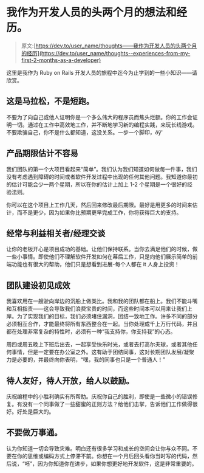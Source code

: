# 我作为开发人员的头两个月的想法和经历。

> 原文:[https://dev.to/user_name/thoughts——我作为开发人员的头两个月的经历](https://dev.to/user_name/thoughts--experiences-from-my-first-2-months-as-a-developer)

这里是我作为 Ruby on Rails 开发人员的旅程中迄今为止学到的一些小知识——请欣赏。

## [](#its-a-marathon-not-a-sprint)**这是马拉松，不是短跑。**

不要为了向自己或他人证明你是一个多么伟大的程序员而焦头烂额。你的工作会证明一切。通过在工作中高效地工作，并不断地学习新的编程实践，来玩长线游戏。不要欺骗自己，你不是什么都知道，这没关系。一步一个脚印，ðÿ'

## [](#product-deadline-estimation-is-not-easy)**产品期限估计不容易**

我们团队的第一个大项目看起来“简单”。我们认为我们知道如何做每一件事，我们没有考虑遇到障碍的时间或者软件开发过程中出现的任何其他问题。我知道你最初的估计可能会少一两个星期，所以在你的估计上加上 1-2 个星期是一个很好的经验法则。

你可以在这个项目上工作几天，然后回来修改最后期限。最好是用更多的时间来估计，而不是更少，因为如果你比预期更早完成工作，你将获得巨大的支持。

## [](#talk-often-to-the-stakeholdersmanager)**经常与利益相关者/经理交谈**

让你的老板开心是项目成功的基础。让他们保持联系。当你去满足他们的时候，做一些小事情。即使他们不理解软件开发如何在幕后工作，只是向他们展示简单的前端功能也有很大的帮助，他们只是想看到进展-每个人都在 it 人身上投资！

## [](#team-building-pays-off-big-dividends)**团队建设初见成效**

我喜欢用在一艘驶向岸边的沉船上做类比。我和我的团队都在船上。我们不能斗嘴和互相指责——这会导致我们浪费宝贵的时间，而这些时间本可以用来让我们上岸。为了实现我们的目标，我们必须堵住漏洞，团结一致地工作。许多不同的部分必须相互合作，才能最终将所有东西整合在一起。当你处理成千上万行代码，并且都在处理非常复杂的特性时，必须有一种“我支持你，你支持我”的心态。

周四或周五晚上下班后出去，一起享受快乐时光，或者去打高尔夫球，或者其他任何事情，但是一定要在办公室之外。这有助于团结同事，这对长期团队发展/凝聚力是必要的，并最终向你表明，“嘿，我的同事也只是一个普通人！”

## [](#be-friendly-be-open-be-encouraging-to-others)**待人友好，待人开放，给人以鼓励。**

庆祝编程中的小胜利确实有所帮助。庆祝你自己的胜利，即使是一些微小的错误修复。有没有一个同事做了一些甜蜜的正则方法？给他们击掌，告诉他们工作做得很好。好处是巨大的。

## [](#dont-be-a-knowitall)**不要做万事通。**

认为你知道一切会导致灾难。明白还有很多学习和成长的空间会让你与众不同。不要在你的思维或编码方式上停滞不前。你想在一个月后回头看你当时写的代码，然后说，“呸”，因为你知道你在进步，如果你想更好地开发软件，这是非常重要的。
